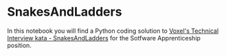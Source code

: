 # SnakesAndLadders

In this notebook you will find a Python coding solution to <a href="https://github.com/VoxelGroup/Katas.Code.SnakesAndLadders/" target="_blank">Voxel's Technical Interview kata - SnakesAndLadders</a> for the Sotfware Apprenticeship position.


